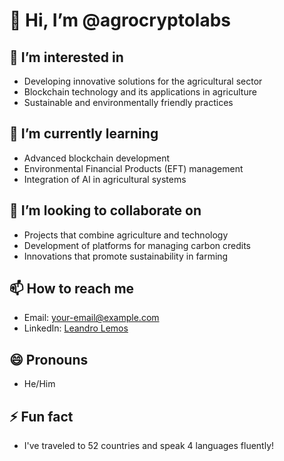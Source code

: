 # 👋 Hi, I’m @agrocryptolabs

## 👀 I’m interested in
- Developing innovative solutions for the agricultural sector
- Blockchain technology and its applications in agriculture
- Sustainable and environmentally friendly practices

## 🌱 I’m currently learning
- Advanced blockchain development
- Environmental Financial Products (EFT) management
- Integration of AI in agricultural systems

## 💞️ I’m looking to collaborate on
- Projects that combine agriculture and technology
- Development of platforms for managing carbon credits
- Innovations that promote sustainability in farming

## 📫 How to reach me
- Email: [your-email@example.com](mailto:your-email@example.com)
- LinkedIn: [Leandro Lemos](https://www.linkedin.com/in/leandro-lemos/)

## 😄 Pronouns
- He/Him

## ⚡ Fun fact
- I've traveled to 52 countries and speak 4 languages fluently!
